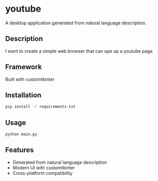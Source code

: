# youtube

A desktop application generated from natural language description.

## Description
I want to create a simple web browser that can ope up a youtube page

## Framework
Built with customtkinter

## Installation
```bash
pip install -r requirements.txt
```

## Usage
```bash
python main.py
```

## Features
- Generated from natural language description
- Modern UI with customtkinter
- Cross-platform compatibility
